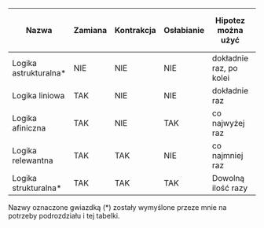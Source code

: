 | Nazwa                 | Zamiana | Kontrakcja | Osłabianie | Hipotez można użyć      | Kontekst to | Trzeba zużyć wszystkie hipotezy? |
| --------------------- | ------- | ---------- | ---------- | ----------------------- | ------------| -------------------------------- |
| Logika astrukturalna* | NIE     | NIE        | NIE        | dokładnie raz, po kolei | stos        | TAK                              |
| Logika liniowa        | TAK     | NIE        | NIE        | dokładnie raz           | multizbiór  | TAK                              |
| Logika afiniczna      | TAK     | NIE        | TAK        | co najwyżej raz         | multizbiór  | NIE                              |
| Logika relewantna     | TAK     | TAK        | NIE        | co najmniej raz         | zbiór       | TAK                              |
| Logika strukturalna*  | TAK     | TAK        | TAK        | Dowolną ilość razy      | zbiór       | NIE                              |

Nazwy oznaczone gwiazdką (*) zostały wymyślone przeze mnie na potrzeby podrozdziału i tej tabelki.